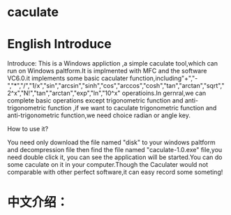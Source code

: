 caculate
========
English Introduce
==========================================================================================================================
Introduce:
   This is a Windows appliction ,a simple caculate tool,which can run on Windows paltform.It is implmented with MFC and the software VC6.0.it implements some basic caculater function,including"+","-","*","/","1/x","sin","arcsin","sinh","cos","arccos","cosh","tan","arctan","sqrt","2^x","N!","tan","arctan","exp","ln","10^x" operatioins.In gernral,we can complete basic operations except trigonometric function and anti-trigonometric function ,if we want to caculate trigonometric function and anti-trigonometric function,we need choice radian or angle key.


How to use it?

  You need only download  the file named "disk" to your windows paltform and decompression file then find the file named "caculate-1.0.exe" file,you need double click it, you can see the application will be started.You can do some caculate on it in your computer.Though the Caculater would not comparable with other perfect software,it can easy record some someting!

中文介绍：
========================================================================================================================














